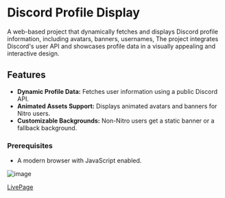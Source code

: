 # Discord Profile Display

A web-based project that dynamically fetches and displays Discord profile information, including avatars, banners, usernames, The project integrates Discord's user API and showcases profile data in a visually appealing and interactive design.

## Features

- **Dynamic Profile Data:** Fetches user information using a public Discord API.
- **Animated Assets Support:** Displays animated avatars and banners for Nitro users.
- **Customizable Backgrounds:** Non-Nitro users get a static banner or a fallback background.


### Prerequisites
- A modern browser with JavaScript enabled.

![image](https://github.com/user-attachments/assets/5e0f1d8b-2127-4487-8723-b9b3d3176e87)


[LivePage](https://cash1337-2.vercel.app)
